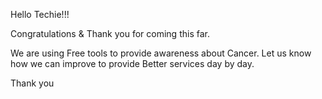 Hello Techie!!!

Congratulations & Thank you for coming this far.

We are using Free tools to provide awareness about Cancer. Let us know how we can improve to provide Better services day by day.

Thank you
